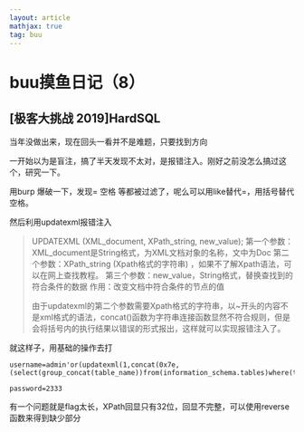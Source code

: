 ```yaml
---
layout: article
mathjax: true
tag: buu
---
```


# buu摸鱼日记（8）

## [极客大挑战 2019]HardSQL

当年没做出来，现在回头一看并不是难题，只要找到方向

一开始以为是盲注，搞了半天发现不太对，是报错注入。刚好之前没怎么搞过这个，研究一下。

用burp 爆破一下，发现= 空格 等都被过滤了，呢么可以用like替代=，用括号替代空格。

然后利用updatexml报错注入

> UPDATEXML (XML_document, XPath_string, new_value); 
> 第一个参数：XML_document是String格式，为XML文档对象的名称，文中为Doc 
> 第二个参数：XPath_string (Xpath格式的字符串) ，如果不了解Xpath语法，可以在网上查找教程。 
> 第三个参数：new_value，String格式，替换查找到的符合条件的数据 
> 作用：改变文档中符合条件的节点的值
>
> 由于updatexml的第二个参数需要Xpath格式的字符串，以~开头的内容不是xml格式的语法，concat()函数为字符串连接函数显然不符合规则，但是会将括号内的执行结果以错误的形式报出，这样就可以实现报错注入了。

就这样子，用基础的操作去打

```url
username=admin'or(updatexml(1,concat(0x7e,(select(group_concat(table_name))from(information_schema.tables)where(table_schema)like(database())),0x7e),1))#

password=2333
```

有一个问题就是flag太长，XPath回显只有32位，回显不完整，可以使用reverse函数来得到缺少部分

